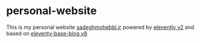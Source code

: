 # personal-website
This is my personal website [sadeghmohebbi.ir](https://sadeghmohebbi.ir) powered by [elevently v2](https://www.11ty.dev/) and based on [eleventy-base-blog v8](https://github.com/11ty/eleventy-base-blog/releases/tag/v8.0.0)
